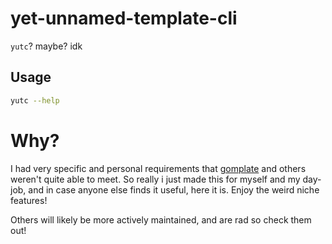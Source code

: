 # yet-unnamed-template-cli

`yutc`? maybe? idk

## Usage

```sh
yutc --help
```

# Why?

I had very specific and personal requirements
that [gomplate](https://github.com/hairyhenderson/gomplate) and others weren't
quite able to meet.
So really i just made this for myself and my day-job, and in case anyone else
finds it useful, here it is.
Enjoy the weird niche features!

Others will likely be more actively maintained, and are rad so check them out!
